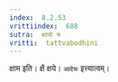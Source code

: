 ```yaml
---
index:  8.2.53
vrittiindex:  688
sutra:  क्षायो मः
vritti:  tattvabodhini 
---
```


क्षाम इति। क्षै क्षये। `आदेचः` इत्त्यात्वम्। 

